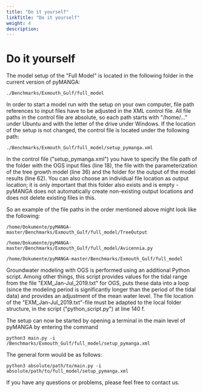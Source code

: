 ```yaml
---
title: "Do it yourself"
linkTitle: "Do it yourself"
weight: 4
description:
---
```

# Do it yourself

The model setup of the "Full Model" is located in the following folder in the current version of pyMANGA:

	./Benchmarks/Exmouth_Gulf/full_model

In order to start a model run with the setup on your own computer, file path references to input files have to be adjusted in the XML control file.
All file paths in the control file are absolute, so each path starts with "/home/..." under Ubuntu and with the letter of the drive under Windows.
If the location of the setup is not changed, the control file is located under the following path:

	./Benchmarks/Exmouth_Gulf/full_model/setup_pymanga.xml

In the control file ("setup_pymanga.xml") you have to specify the file path of the folder with the OGS input files (line 18), the file with the parameterization of the tree growth model (line 36) and the folder for the output of the model results (line 62).
You can also choose an individual file location as output location; it is only important that this folder also exists and is empty - pyMANGA does not automatically create non-existing output locations and does not delete existing files in this.

So an example of the file paths in the order mentioned above might look like the following:

	/home/Dokumente/pyMANGA-master/Benchmarks/Exmouth_Gulf/full_model/TreeOutput

	/home/Dokumente/pyMANGA-master/Benchmarks/Exmouth_Gulf/full_model/Avicennia.py

	/home/Dokumente/pyMANGA-master/Benchmarks/Exmouth_Gulf/full_model


Groundwater modeling with OGS is performed using an additional Python script.
Among other things, this script provides values for the tidal range from the file "EXM_Jan-Jul_2019.txt" for OGS, puts these data into a loop (since the modeling period is significantly longer than the period of the tidal data) and provides an adjustment of the mean water level.
The file location of the "EXM_Jan-Jul_2019.txt"-file must be adapted to the local folder structure, in the script ("python_script.py") at line 140 f.

The setup can now be started by opening a terminal in the main level of pyMANGA by entering the command

	python3 main.py -i /Benchmarks/Exmouth_Gulf/full_model/setup_pymanga.xml

The general form would be as follows:

	python3 absolute/path/to/main.py -i absolute/path/to/full_model/setup_pymanga.xml

If you have any questions or problems, please feel free to contact us.

